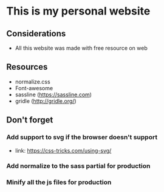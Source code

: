 # This is my personal website

## Considerations
* All this website was made with free resource on web

## Resources
* normalize.css
* Font-awesome
* sassline (https://sassline.com)
* gridle (http://gridle.org/)


## Don't forget

### Add support to svg if the browser doesn't support
* link: https://css-tricks.com/using-svg/

### Add normalize to the sass partial for production

### Minify all the js files for production